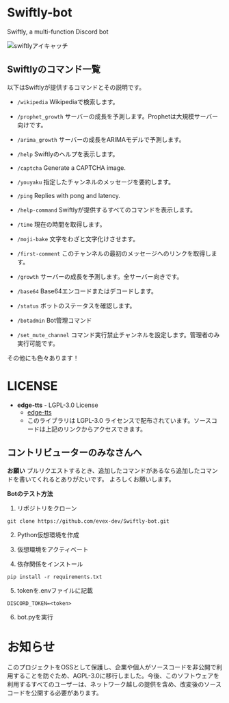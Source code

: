 # Swiftly-bot
Swiftly, a multi-function Discord bot

![swiftlyアイキャッチ](https://github.com/user-attachments/assets/2778b024-fa5a-4873-bec7-b75c45231365)

## Swiftlyのコマンド一覧
以下はSwiftlyが提供するコマンドとその説明です。

- `/wikipedia`
    Wikipediaで検索します。

- `/prophet_growth`
    サーバーの成長を予測します。Prophetは大規模サーバー向けです。

- `/arima_growth`
    サーバーの成長をARIMAモデルで予測します。

- `/help`
    Swiftlyのヘルプを表示します。

- `/captcha`
    Generate a CAPTCHA image.

- `/youyaku`
    指定したチャンネルのメッセージを要約します。

- `/ping`
    Replies with pong and latency.

- `/help-command`
    Swiftlyが提供するすべてのコマンドを表示します。

- `/time`
    現在の時間を取得します。

- `/moji-bake`
    文字をわざと文字化けさせます。

- `/first-comment`
    このチャンネルの最初のメッセージへのリンクを取得します。

- `/growth`
    サーバーの成長を予測します。全サーバー向きです。

- `/base64`
    Base64エンコードまたはデコードします。

- `/status`
    ボットのステータスを確認します。

- `/botadmin`
    Bot管理コマンド

- `/set_mute_channel`
    コマンド実行禁止チャンネルを設定します。管理者のみ実行可能です。

その他にも色々あります！

# LICENSE
- **edge-tts** - LGPL-3.0 License  
  - [edge-tts](https://github.com/rany2/edge-tts)
  - このライブラリは LGPL-3.0 ライセンスで配布されています。ソースコードは上記のリンクからアクセスできます。

## コントリビューターのみなさんへ

**お願い**
プルリクエストするとき、追加したコマンドがあるなら追加したコマンドを書いてくれるとありがたいです。
よろしくお願いします。

**Botのテスト方法**

1. リポジトリをクローン
```
git clone https://github.com/evex-dev/Swiftly-bot.git
```

2. Python仮想環境を作成

3. 仮想環境をアクティベート

4. 依存関係をインストール
```
pip install -r requirements.txt
```

5. tokenを.envファイルに記載
```env
DISCORD_TOKEN=<token>
```

6. bot.pyを実行

# お知らせ
このプロジェクトをOSSとして保護し、企業や個人がソースコードを非公開で利用することを防ぐため、AGPL-3.0に移行しました。今後、このソフトウェアを利用するすべてのユーザーは、ネットワーク越しの提供を含め、改変後のソースコードを公開する必要があります。